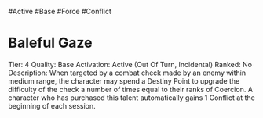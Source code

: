 #Active 
#Base 
#Force 
#Conflict 

# Baleful Gaze
Tier: 4
Quality: Base
Activation: Active (Out Of Turn, Incidental)
Ranked: No
Description: When targeted by a combat check made by an enemy within medium range, the character may spend a Destiny Point to upgrade the difficulty of the check a number of times equal to their ranks of Coercion. A character who has purchased this talent automatically gains 1 Conflict at the beginning of each session.